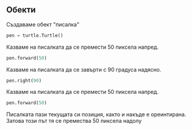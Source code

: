 ## Обекти

Създаваме обект "писалка"

```python
pen = turtle.Turtle()
```

Казваме на писалката да се премести 50 пиксела напред.

```python
pen.forward(50)
```

Казваме на писалката да се завърти с 90 градуса надясно.

```python
pen.right(90)
```

Казваме на писалката да се премести 50 пиксела напред.

```python
pen.forward(50)
```

Писалката пази текущата си позиция, както и накъде е ореинтирана.
Затова този път тя се премества 50 пиксела надолу
